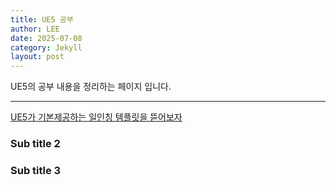 ```yaml
---
title: UE5 공부
author: LEE
date: 2025-07-08
category: Jekyll
layout: post
---
```


UE5의 공부 내용을 정리하는 페이지 입니다.

-------------

[UE5가 기본제공하는 일인칭 템플릿을 뜯어보자](./2019-04-28-howto.md)

### Sub title 2

### Sub title 3
